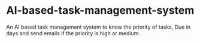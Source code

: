 # AI-based-task-management-system
An AI based task management system to know the priority of tasks, Due in days and send emails if the priority is high or medium.
